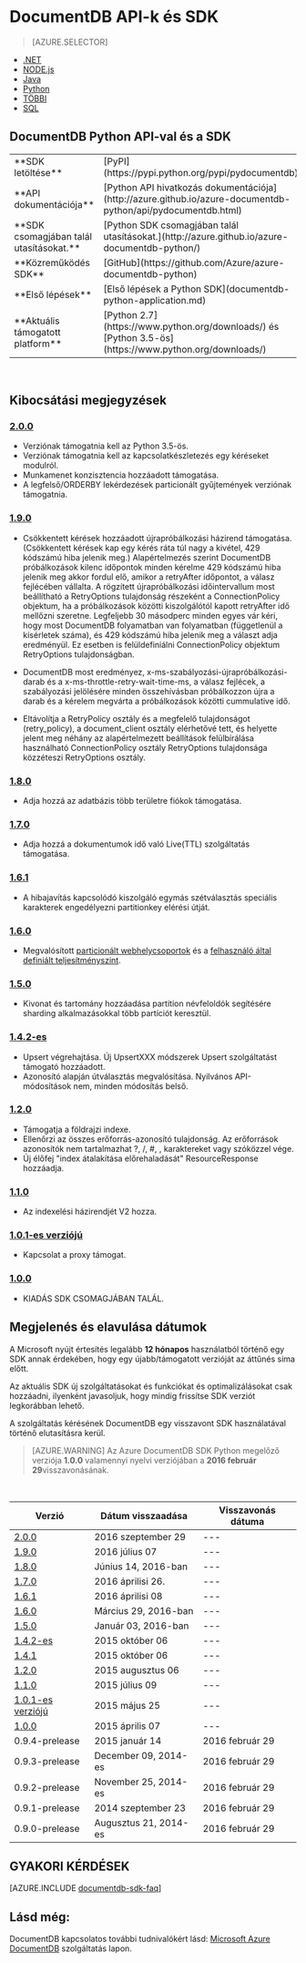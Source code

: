 <properties 
    pageTitle="DocumentDB Python API-val és a SDK |} Microsoft Azure" 
    description="Megismerheti az összes a Python API-val és a fontos dátumok, elavulása dátumok és a DocumentDB Python SDK minden verzió közötti végrehajtott módosítások SDK csomagjában talál." 
    services="documentdb" 
    documentationCenter="python" 
    authors="rnagpal" 
    manager="jhubbard" 
    editor="cgronlun"/>

<tags 
    ms.service="documentdb" 
    ms.workload="data-services" 
    ms.tgt_pltfrm="na" 
    ms.devlang="python" 
    ms.topic="article" 
    ms.date="09/29/2016" 
    ms.author="rnagpal"/>

# <a name="documentdb-apis-and-sdks"></a>DocumentDB API-k és SDK

> [AZURE.SELECTOR]
- [.NET](documentdb-sdk-dotnet.md)
- [NODE.js](documentdb-sdk-node.md)
- [Java](documentdb-sdk-java.md)
- [Python](documentdb-sdk-python.md)
- [TÖBBI](https://go.microsoft.com/fwlink/?LinkId=402413)
- [SQL](https://msdn.microsoft.com/library/azure/dn782250.aspx)

## <a name="documentdb-python-api-and-sdk"></a>DocumentDB Python API-val és a SDK

<table>
<tr><td>**SDK letöltése**</td><td>[PyPI](https://pypi.python.org/pypi/pydocumentdb)</td></tr>
<tr><td>**API dokumentációja**</td><td>[Python API hivatkozás dokumentációja](http://azure.github.io/azure-documentdb-python/api/pydocumentdb.html)</td></tr>
<tr><td>**SDK csomagjában talál utasításokat.**</td><td>[Python SDK csomagjában talál utasításokat.](http://azure.github.io/azure-documentdb-python/)</td></tr>
<tr><td>**Közreműködés SDK**</td><td>[GitHub](https://github.com/Azure/azure-documentdb-python)</td></tr>
<tr><td>**Első lépések**</td><td>[Első lépések a Python SDK](documentdb-python-application.md)</td></tr>
<tr><td>**Aktuális támogatott platform**</td><td>[Python 2.7](https://www.python.org/downloads/) és [Python 3.5-ös](https://www.python.org/downloads/)</td></tr>
</table></br>

## <a name="release-notes"></a>Kibocsátási megjegyzések

### <a name="a-name200200httpspypipythonorgpypipydocumentdb200"></a><a name="2.0.0"/>[2.0.0](https://pypi.python.org/pypi/pydocumentdb/2.0.0)
- Verziónak támogatnia kell az Python 3.5-ös.
- Verziónak támogatnia kell az kapcsolatkészletezés egy kéréseket modulról.
- Munkamenet konzisztencia hozzáadott támogatása.
- A legfelső/ORDERBY lekérdezések particionált gyűjtemények verziónak támogatnia.


### <a name="a-name190190httpspypipythonorgpypipydocumentdb190"></a><a name="1.9.0"/>[1.9.0](https://pypi.python.org/pypi/pydocumentdb/1.9.0)
- Csökkentett kérések hozzáadott újrapróbálkozási házirend támogatása. (Csökkentett kérések kap egy kérés ráta túl nagy a kivétel, 429 kódszámú hiba jelenik meg.) Alapértelmezés szerint DocumentDB próbálkozások kilenc időpontok minden kérelme 429 kódszámú hiba jelenik meg akkor fordul elő, amikor a retryAfter időpontot, a válasz fejlécében vállalta. A rögzített újrapróbálkozási időintervallum most beállítható a RetryOptions tulajdonság részeként a ConnectionPolicy objektum, ha a próbálkozások közötti kiszolgálótól kapott retryAfter idő mellőzni szeretne. Legfeljebb 30 másodperc minden egyes vár kéri, hogy most DocumentDB folyamatban van folyamatban (függetlenül a kísérletek száma), és 429 kódszámú hiba jelenik meg a választ adja eredményül. Ez esetben is felüldefiniálni ConnectionPolicy objektum RetryOptions tulajdonságban.

- DocumentDB most eredményez, x-ms-szabályozási-újrapróbálkozási-darab és a x-ms-throttle-retry-wait-time-ms, a válasz fejlécek, a szabályozási jelölésére minden összehívásban próbálkozzon újra a darab és a kérelem megvárta a próbálkozások közötti cummulative idő.

- Eltávolítja a RetryPolicy osztály és a megfelelő tulajdonságot (retry_policy), a document_client osztály elérhetővé tett, és helyette jelent meg néhány az alapértelmezett beállítások felülbírálása használható ConnectionPolicy osztály RetryOptions tulajdonsága közzéteszi RetryOptions osztály.

### <a name="a-name180180httpspypipythonorgpypipydocumentdb180"></a><a name="1.8.0"/>[1.8.0](https://pypi.python.org/pypi/pydocumentdb/1.8.0)
  - Adja hozzá az adatbázis több területre fiókok támogatása.

### <a name="a-name170170httpspypipythonorgpypipydocumentdb170"></a><a name="1.7.0"/>[1.7.0](https://pypi.python.org/pypi/pydocumentdb/1.7.0)
- Adja hozzá a dokumentumok idő való Live(TTL) szolgáltatás támogatása.

### <a name="a-name161161httpspypipythonorgpypipydocumentdb161"></a><a name="1.6.1"/>[1.6.1](https://pypi.python.org/pypi/pydocumentdb/1.6.1)
- A hibajavítás kapcsolódó kiszolgáló egymás szétválasztás speciális karakterek engedélyezni partitionkey elérési útját.

### <a name="a-name160160httpspypipythonorgpypipydocumentdb160"></a><a name="1.6.0"/>[1.6.0](https://pypi.python.org/pypi/pydocumentdb/1.6.0)
- Megvalósított [particionált webhelycsoportok](documentdb-partition-data.md) és a [felhasználó által definiált teljesítményszint](documentdb-performance-levels.md). 

### <a name="a-name150150httpspypipythonorgpypipydocumentdb150"></a><a name="1.5.0"/>[1.5.0](https://pypi.python.org/pypi/pydocumentdb/1.5.0)
- Kivonat és tartomány hozzáadása partition névfeloldók segítésére sharding alkalmazásokkal több partíciót keresztül.

### <a name="a-name142142httpspypipythonorgpypipydocumentdb142"></a><a name="1.4.2"/>[1.4.2-es](https://pypi.python.org/pypi/pydocumentdb/1.4.2)
- Upsert végrehajtása. Új UpsertXXX módszerek Upsert szolgáltatást támogató hozzáadott.
- Azonosító alapján útválasztás megvalósítása. Nyilvános API-módosítások nem, minden módosítás belső.

### <a name="a-name120120httpspypipythonorgpypipydocumentdb120"></a><a name="1.2.0"/>[1.2.0](https://pypi.python.org/pypi/pydocumentdb/1.2.0)
- Támogatja a földrajzi indexe.
- Ellenőrzi az összes erőforrás-azonosító tulajdonság. Az erőforrások azonosítók nem tartalmazhat ?, /, #, \, karaktereket vagy szóközzel vége.
- Új élőfej "index átalakítása előrehaladását" ResourceResponse hozzáadja.

### <a name="a-name110110httpspypipythonorgpypipydocumentdb110"></a><a name="1.1.0"/>[1.1.0](https://pypi.python.org/pypi/pydocumentdb/1.1.0)
- Az indexelési házirendjét V2 hozza.

### <a name="a-name101101httpspypipythonorgpypipydocumentdb101"></a><a name="1.0.1"/>[1.0.1-es verziójú](https://pypi.python.org/pypi/pydocumentdb/1.0.1)
- Kapcsolat a proxy támogat.

### <a name="a-name100100httpspypipythonorgpypipydocumentdb100"></a><a name="1.0.0"/>[1.0.0](https://pypi.python.org/pypi/pydocumentdb/1.0.0)
- KIADÁS SDK CSOMAGJÁBAN TALÁL.

## <a name="release--retirement-dates"></a>Megjelenés és elavulása dátumok
A Microsoft nyújt értesítés legalább **12 hónapos** használatból történő egy SDK annak érdekében, hogy egy újabb/támogatott verzióját az áttűnés sima előtt.

Az aktuális SDK új szolgáltatásokat és funkciókat és optimalizálásokat csak hozzáadni, ilyenként javasoljuk, hogy mindig frissítse SDK verziót legkorábban lehető. 

A szolgáltatás kérésének DocumentDB egy visszavont SDK használatával történő elutasításra kerül.

> [AZURE.WARNING]
Az Azure DocumentDB SDK Python megelőző verziója **1.0.0** valamennyi nyelvi verziójában a **2016 február 29**visszavonásának. 

<br/>

| Verzió | Dátum visszaadása | Visszavonás dátuma 
| ---     | ---          | ---
| [2.0.0](#2.0.0) | 2016 szeptember 29 |---
| [1.9.0](#1.9.0) | 2016 július 07 |---
| [1.8.0](#1.8.0) | Június 14, 2016-ban |---
| [1.7.0](#1.7.0) | 2016 áprilisi 26. |---
| [1.6.1](#1.6.1) | 2016 áprilisi 08 |---
| [1.6.0](#1.6.0) | Március 29, 2016-ban |---
| [1.5.0](#1.5.0) | Január 03, 2016-ban |---
| [1.4.2-es](#1.4.2) | 2015 október 06 |---
| [1.4.1](#1.4.1) | 2015 október 06 |---
| [1.2.0](#1.2.0) | 2015 augusztus 06 |---
| [1.1.0](#1.1.0) | 2015 július 09 |---
| [1.0.1-es verziójú](#1.0.1) | 2015 május 25 |---
| [1.0.0](#1.0.0) | 2015 április 07 |---
| 0.9.4-prelease | 2015 január 14 | 2016 február 29
| 0.9.3-prelease | December 09, 2014-es | 2016 február 29
| 0.9.2-prelease | November 25, 2014-es | 2016 február 29
| 0.9.1-prelease | 2014 szeptember 23 | 2016 február 29
| 0.9.0-prelease | Augusztus 21, 2014-es | 2016 február 29

## <a name="faq"></a>GYAKORI KÉRDÉSEK
[AZURE.INCLUDE [documentdb-sdk-faq](../../includes/documentdb-sdk-faq.md)]

## <a name="see-also"></a>Lásd még:

DocumentDB kapcsolatos további tudnivalókért lásd: [Microsoft Azure DocumentDB](https://azure.microsoft.com/services/documentdb/) szolgáltatás lapon. 
